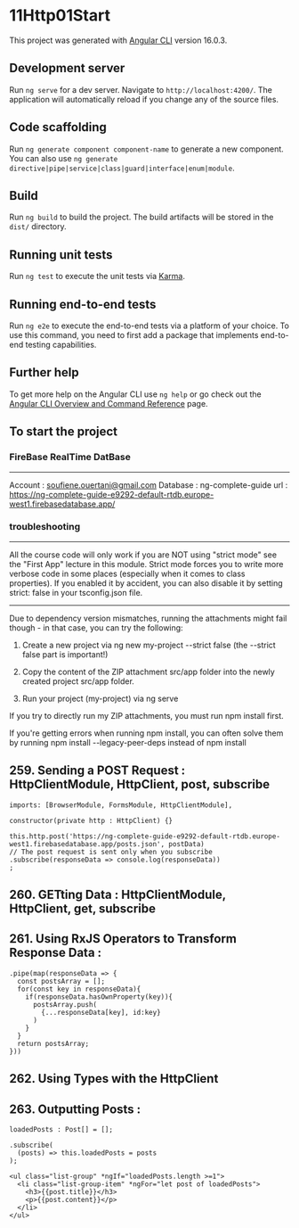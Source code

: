 # 11Http01Start

This project was generated with [Angular CLI](https://github.com/angular/angular-cli) version 16.0.3.

## Development server

Run `ng serve` for a dev server. Navigate to `http://localhost:4200/`. The application will automatically reload if you change any of the source files.

## Code scaffolding

Run `ng generate component component-name` to generate a new component. You can also use `ng generate directive|pipe|service|class|guard|interface|enum|module`.

## Build

Run `ng build` to build the project. The build artifacts will be stored in the `dist/` directory.

## Running unit tests

Run `ng test` to execute the unit tests via [Karma](https://karma-runner.github.io).

## Running end-to-end tests

Run `ng e2e` to execute the end-to-end tests via a platform of your choice. To use this command, you need to first add a package that implements end-to-end testing capabilities.

## Further help

To get more help on the Angular CLI use `ng help` or go check out the [Angular CLI Overview and Command Reference](https://angular.io/cli) page.

## To start the project  

### FireBase RealTime DatBase
---
Account : soufiene.ouertani@gmail.com
Database : ng-complete-guide
url : https://ng-complete-guide-e9292-default-rtdb.europe-west1.firebasedatabase.app/

### troubleshooting

---

All the course code will only work if you are NOT using "strict mode" see the "First App" lecture in this module. Strict mode forces you to write more verbose code in some places (especially when it comes to class properties). If you enabled it by accident, you can also disable it by setting strict: false in your tsconfig.json file.

---

Due to dependency version mismatches, running the attachments might fail though - in that case, you can try the following:

1) Create a new project via ng new my-project --strict false (the --strict false part is important!)

2) Copy the content of the ZIP attachment src/app folder into the newly created project src/app folder.

3) Run your project (my-project) via ng serve

If you try to directly run my ZIP attachments, you must run npm install first.

If you're getting errors when running npm install, you can often solve them by running npm install --legacy-peer-deps instead of npm install

## 259. Sending a POST Request : HttpClientModule, HttpClient, post, subscribe

    imports: [BrowserModule, FormsModule, HttpClientModule],

    constructor(private http : HttpClient) {}

    this.http.post('https://ng-complete-guide-e9292-default-rtdb.europe-west1.firebasedatabase.app/posts.json', postData)
    // The post request is sent only when you subscribe
    .subscribe(responseData => console.log(responseData))
    ;

## 260. GETting Data : HttpClientModule, HttpClient, get, subscribe

## 261. Using RxJS Operators to Transform Response Data :

    .pipe(map(responseData => {
      const postsArray = [];
      for(const key in responseData){
        if(responseData.hasOwnProperty(key)){
          postsArray.push(
            {...responseData[key], id:key}  
          )
        }
      }
      return postsArray;
    }))

## 262. Using Types with the HttpClient

## 263. Outputting Posts :

    loadedPosts : Post[] = [];

    .subscribe(
      (posts) => this.loadedPosts = posts
    );

    <ul class="list-group" *ngIf="loadedPosts.length >=1">
      <li class="list-group-item" *ngFor="let post of loadedPosts">
        <h3>{{post.title}}</h3>
        <p>{{post.content}}</p>
      </li>
    </ul>